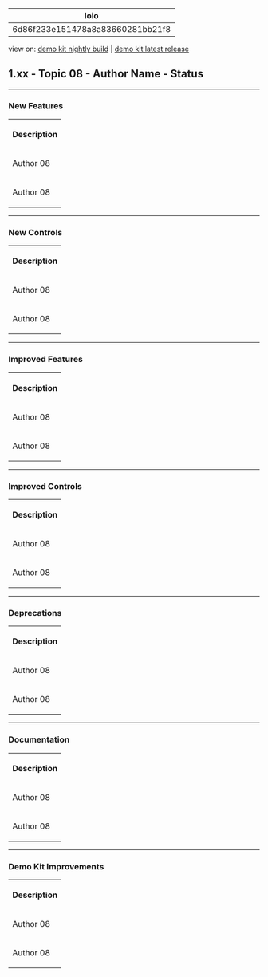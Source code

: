 <!-- loio6d86f233e151478a8a83660281bb21f8 -->

| loio |
| -----|
| 6d86f233e151478a8a83660281bb21f8 |

<div id="loio">

view on: [demo kit nightly build](https://openui5nightly.hana.ondemand.com/#/topic/6d86f233e151478a8a83660281bb21f8) | [demo kit latest release](https://openui5.hana.ondemand.com/#/topic/6d86f233e151478a8a83660281bb21f8)</div>

## 1.xx - Topic 08 - Author Name - Status

***

<a name="loio6d86f233e151478a8a83660281bb21f8__section_yxw_pxt_zcb"/>

### New Features

<a name="loio6d86f233e151478a8a83660281bb21f8__table_krd_ltq_mfb"/> 


<table>
<tr>
<th>

Description



</th>
</tr>
<tr>
<td>

Аuthor 08



</td>
</tr>
<tr>
<td>

Аuthor 08



</td>
</tr>
</table>

***

<a name="loio6d86f233e151478a8a83660281bb21f8__section_bkm_s15_zcb"/>

### New Controls

<a name="loio6d86f233e151478a8a83660281bb21f8__table_ejf_dvq_mfb"/> 


<table>
<tr>
<th>

Description



</th>
</tr>
<tr>
<td>

Аuthor 08



</td>
</tr>
<tr>
<td>

Аuthor 08



</td>
</tr>
</table>

***

<a name="loio6d86f233e151478a8a83660281bb21f8__section_qwl_pb5_zcb"/>

### Improved Features

<a name="loio6d86f233e151478a8a83660281bb21f8__table_tpj_dvq_mfb"/> 


<table>
<tr>
<th>

Description



</th>
</tr>
<tr>
<td>

Аuthor 08



</td>
</tr>
<tr>
<td>

Аuthor 08



</td>
</tr>
</table>

***

<a name="loio6d86f233e151478a8a83660281bb21f8__section_rqn_wd5_zcb"/>

### Improved Controls

<a name="loio6d86f233e151478a8a83660281bb21f8__table_qcq_dvq_mfb"/> 


<table>
<tr>
<th>

Description



</th>
</tr>
<tr>
<td>

Аuthor 08



</td>
</tr>
<tr>
<td>

Аuthor 08



</td>
</tr>
</table>

***

<a name="loio6d86f233e151478a8a83660281bb21f8__section_cps_cg5_zcb"/>

### Deprecations

<a name="loio6d86f233e151478a8a83660281bb21f8__table_p1z_dvq_mfb"/> 


<table>
<tr>
<th>

Description



</th>
</tr>
<tr>
<td>

Аuthor 08



</td>
</tr>
<tr>
<td>

Аuthor 08



</td>
</tr>
</table>

***

<a name="loio6d86f233e151478a8a83660281bb21f8__section_z2h_fh5_zcb"/>

### Documentation

<a name="loio6d86f233e151478a8a83660281bb21f8__table_u2d_2vq_mfb"/> 


<table>
<tr>
<th>

Description



</th>
</tr>
<tr>
<td>

Аuthor 08



</td>
</tr>
<tr>
<td>

Аuthor 08



</td>
</tr>
</table>

***

<a name="loio6d86f233e151478a8a83660281bb21f8__section_r5v_3h5_zcb"/>

### Demo Kit Improvements

<a name="loio6d86f233e151478a8a83660281bb21f8__table_e2h_2vq_mfb"/> 


<table>
<tr>
<th>

Description



</th>
</tr>
<tr>
<td>

Аuthor 08



</td>
</tr>
<tr>
<td>

Аuthor 08



</td>
</tr>
</table>

